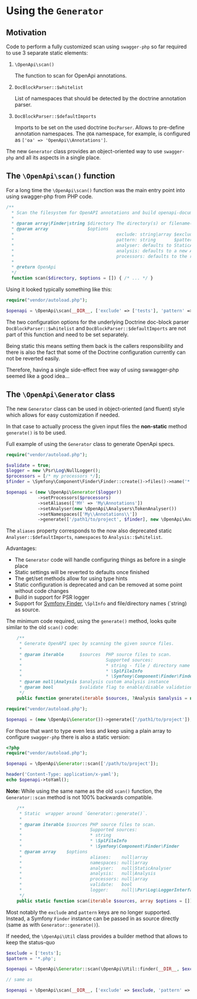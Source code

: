 # Using the `Generator`

## Motivation

Code to perform a fully customized scan using `swagger-php` so far required to use 3 separate static elements:
1. `\OpenApi\scan()`
   
    The function to scan for OpenApi annotations.
1. `DocBlockParser::$whitelist`
  
    List of namespaces that should be detected by the doctrine annotation parser.
1. `DocBlockParser::$defaultImports`

    Imports to be set on the used doctrine `DocParser`.
    Allows to pre-define annotation namespaces. The `@OA` namespace, for example, is configured
    as `['oa' => 'OpenApi\\Annotations']`. 

The new `Generator` class provides an object-oriented way to use `swagger-php` and all its aspects in a single place.

## The `\OpenApi\scan()` function

For a long time the `\OpenApi\scan()` function was the main entry point into using swagger-php from PHP code.

```php
/**
  * Scan the filesystem for OpenAPI annotations and build openapi-documentation.
  *
  * @param array|Finder|string $directory The directory(s) or filename(s)
  * @param array               $options
  *                                       exclude: string|array $exclude The directory(s) or filename(s) to exclude (as absolute or relative paths)
  *                                       pattern: string       $pattern File pattern(s) to scan (default: *.php)
  *                                       analyser: defaults to StaticAnalyser
  *                                       analysis: defaults to a new Analysis
  *                                       processors: defaults to the registered processors in Analysis
  *
  * @return OpenApi
  */
  function scan($directory, $options = []) { /* ... */ }
```

Using it looked typically something like this:
```php
require("vendor/autoload.php");

$openapi = \OpenApi\scan(__DIR__, ['exclude' => ['tests'], 'pattern' => '*.php']);
```

The two configuration options for the underlying Doctrine doc-block parser `DocBlockParser::$whitelist` and `DocBlockParser::$defaultImports`
are not part of this function and need to be set separately. 

Being static this means setting them back is the callers responsibility and there is also the fact that 
some of the Doctrine configuration currently can not be reverted easily.

Therefore, having a single side-effect free way of using swwagger-php seemed like a good idea...

## The `\OpenApi\Generator` class

The new `Generator` class can  be used in object-oriented (and fluent) style which allows for easy customization
if needed.

In that case to actually process the given input files the **non-static** method `generate()` is to be used.

Full example of using the `Generator` class to generate OpenApi specs.

```php
require("vendor/autoload.php");

$validate = true;
$logger = new \Psr\Log\NullLogger();
$processors = [/* my processors */];
$finder = \Symfony\Component\Finder\Finder::create()->files()->name('*.php')->in(__DIR__);

$openapi = (new \OpenApi\Generator($logger))
            ->setProcessors($processors)
            ->setAliases(['MY' => 'My\Annotations'])
            ->setAnalyser(new \OpenApi\Analysers\TokenAnalyser())
            ->setNamespaces(['My\\Annotations\\'])
            ->generate(['/path1/to/project', $finder], new \OpenApi\Analysis(), $validate);
```

The `aliases` property corresponds to the now also deprecated static `Analyser::$defaultImports`,
`namespaces` to `Analysis::$whitelist`.

Advantages:
* The `Generator` code will handle configuring things as before in a single place
* Static settings will be reverted to defaults once finished
* The get/set methods allow for using type hints
* Static configuration is deprecated and can be removed at some point without code changes
* Build in support for PSR logger
* Support for [Symfony Finder](https://symfony.com/doc/current/components/finder.html), `\SplInfo` and file/directory names (`string) as source.

The minimum code required, using the `generate()` method, looks quite similar to the old `scan()` code:

```php
    /**
     * Generate OpenAPI spec by scanning the given source files.
     *
     * @param iterable      $sources  PHP source files to scan.
     *                                Supported sources:
     *                                * string - file / directory name
     *                                * \SplFileInfo
     *                                * \Symfony\Component\Finder\Finder
     * @param null|Analysis $analysis custom analysis instance
     * @param bool          $validate flag to enable/disable validation of the returned spec
     */
    public function generate(iterable $sources, ?Analysis $analysis = null, bool $validate = true): \OpenApi\OpenApi { /* ... */ }
```

```php
require("vendor/autoload.php");

$openapi = (new \OpenApi\Generator())->generate(['/path1/to/project']);
```

For those that want to type even less and keep using a plain array to configure `swagger-php` there is also a static version:

```php
<?php
require("vendor/autoload.php");

$openapi = \OpenApi\Generator::scan(['/path/to/project']);

header('Content-Type: application/x-yaml');
echo $openapi->toYaml();
```

**Note:** While using the same name as the old `scan()` function, the `Generator::scan` method is not
100% backwards compatible.

```php
    /**
     * Static  wrapper around `Generator::generate()`.
     *
     * @param iterable $sources PHP source files to scan.
     *                          Supported sources:
     *                          * string
     *                          * \SplFileInfo
     *                          * \Symfony\Component\Finder\Finder
     * @param array    $options
     *                          aliases:    null|array                    Defaults to `DocBlockParser::$defaultImports`.
     *                          namespaces: null|array                    Defaults to `DocBlockParser::$whitelist`.
     *                          analyser:   null|StaticAnalyser           Defaults to a new `StaticAnalyser`.
     *                          analysis:   null|Analysis                 Defaults to a new `Analysis`.
     *                          processors: null|array                    Defaults to `Analysis::processors()`.
     *                          validate:   bool                          Defaults to `true`.
     *                          logger:     null|\Psr\Log\LoggerInterface If not set logging will use \OpenApi\Logger as before.
     */
    public static function scan(iterable $sources, array $options = []): OpenApi { /* ... */ }
```

Most notably the `exclude` and `pattern` keys are no longer supported. Instead, a Symfony `Finder` instance can be passed in
as source directly (same as with `Generator::generate()`).

If needed, the `\OpenApi\Util` class provides a builder method that allows to keep the status-quo

```php
$exclude = ['tests'];
$pattern = '*.php';

$openapi = \OpenApi\Generator::scan(\OpenApi\Util::finder(__DIR__, $exclude, $pattern));

// same as

$openapi = \OpenApi\scan(__DIR__, ['exclude' => $exclude, 'pattern' => $pattern]);
